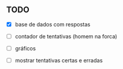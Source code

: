 ## TODO
- [X] base de dados com respostas
- [ ] contador de tentativas (homem na forca)
- [ ] gráficos
- [ ] mostrar tentativas certas e erradas

